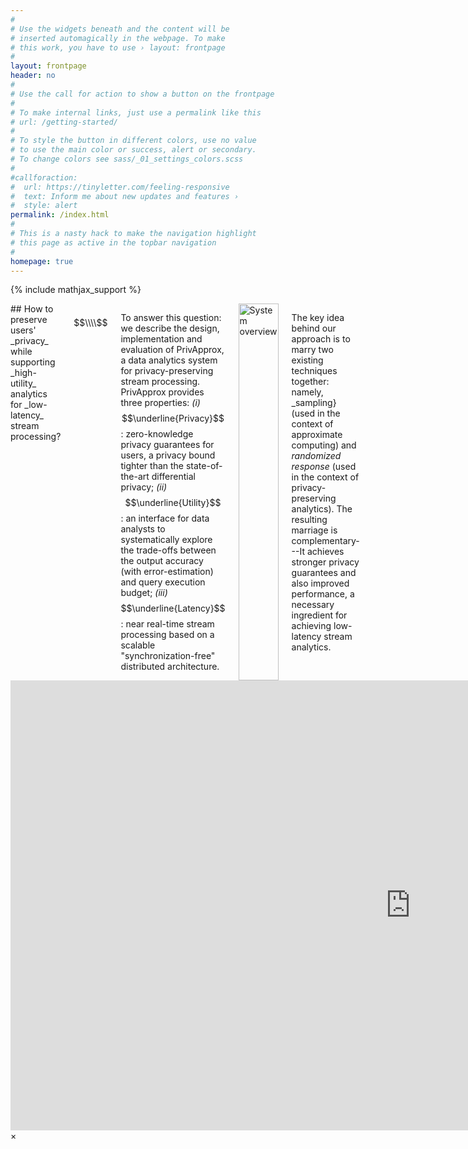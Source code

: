 ```yaml
---
#
# Use the widgets beneath and the content will be
# inserted automagically in the webpage. To make
# this work, you have to use › layout: frontpage
#
layout: frontpage
header: no
#
# Use the call for action to show a button on the frontpage
#
# To make internal links, just use a permalink like this
# url: /getting-started/
#
# To style the button in different colors, use no value
# to use the main color or success, alert or secondary.
# To change colors see sass/_01_settings_colors.scss
#
#callforaction:
#  url: https://tinyletter.com/feeling-responsive
#  text: Inform me about new updates and features ›
#  style: alert
permalink: /index.html
#
# This is a nasty hack to make the navigation highlight
# this page as active in the topbar navigation
#
homepage: true
---
```


{% include mathjax_support %}

<div class="medium-12 medium-pull-12 columns" markdown="1">
## How to preserve users' _privacy_ while supporting _high-utility_ analytics for _low-latency_ stream processing?

$$\\\\$$

To answer this question: we describe the design, implementation and evaluation of PrivApprox, a data analytics system for privacy-preserving stream processing. PrivApprox provides three properties: _(i)_ $$\underline{Privacy}$$: zero-knowledge privacy guarantees for users, a privacy bound tighter than the state-of-the-art differential privacy; _(ii)_ $$\underline{Utility}$$: an interface for data analysts to systematically explore the trade-offs  between the output accuracy (with error-estimation) and query execution budget; _(iii)_ $$\underline{Latency}$$: near real-time stream processing based on a scalable "synchronization-free"  distributed architecture.

<div class="medium-12 medium-pull-12 columns" markdown="1">
<img class="t20" width="100%" src="{{ site.urlimg }}motivation.jpg" alt="System overview">
</div>

The key idea behind our approach is to marry two existing techniques together: namely, _sampling} (used in the context of approximate computing) and _randomized response_ (used in the context of privacy-preserving analytics). The resulting marriage is complementary---It achieves stronger privacy guarantees and also improved performance, a necessary ingredient for achieving low-latency stream analytics.
</div>

<div id="videoModal" class="reveal-modal large" data-reveal="">
  <div class="flex-video widescreen vimeo" style="display: block;">
    <iframe width="1280" height="720" src="https://www.youtube.com/embed/3b5zCFSmVvU" frameborder="0" allowfullscreen></iframe>
  </div>
  <a class="close-reveal-modal">&#215;</a>
</div>
